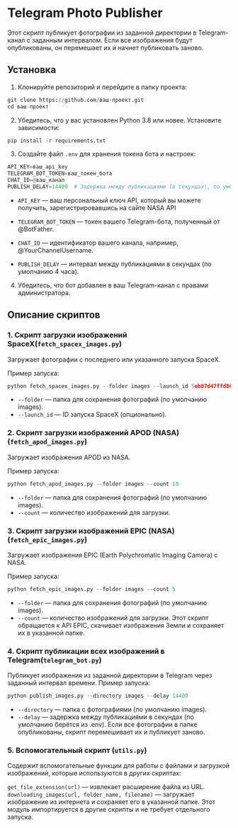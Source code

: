 # Telegram Photo Publisher
Этот скрипт публикует фотографии из заданной директории в Telegram-канал с заданным интервалом. 
Если все изображения будут опубликованы, он перемешает их и начнет публиковать заново.

## Установка
1. Клонируйте репозиторий и перейдите в папку проекта:
```python
git clone https://github.com/ваш-проект.git
cd ваш-проект
```
2. Убедитесь, что у вас установлен Python 3.8 или новее. Установите зависимости:
```python
pip install -r requirements.txt
```
3. Создайте файл `.env` для хранения токена бота и настроек:
```python
API_KEY=ваш_api_key
TELEGRAM_BOT_TOKEN=ваш_токен_бота
CHAT_ID=@ваш_канал
PUBLISH_DELAY=14400  # Задержка между публикациями (в секундах), по умолчанию 4 часа
```
* `API_KEY` — ваш персональный ключ API, который вы можете получить, зарегистрировавшись на сайте NASA API

* `TELEGRAM_BOT_TOKEN` — токен вашего Telegram-бота, полученный от @BotFather.

* `CHAT_ID` — идентификатор вашего канала, например, @YourChannelUsername.

* `PUBLISH_DELAY` — интервал между публикациями в секундах (по умолчанию 4 часа).

4. Убедитесь, что бот добавлен в ваш Telegram-канал с правами администратора.

## Описание скриптов
### 1. Скрипт загрузки изображений SpaceX(`fetch_spacex_images.py`)
Загружает фотографии с последнего или указанного запуска SpaceX.

Пример запуска:
```python
python fetch_spacex_images.py --folder images --launch_id 5eb87d47ffd86e000604b38a
```
* `--folder` — папка для сохранения фотографий (по умолчанию images).
* `--launch_id` — ID запуска SpaceX (опционально).
### 2. Скрипт загрузки изображений APOD (NASA)(`fetch_apod_images.py`)
Загружает изображения APOD из NASA.

Пример запуска:
```python
python fetch_apod_images.py --folder images --count 10
```
* `--folder` — папка для сохранения фотографий (по умолчанию images).
* `--count` — количество изображений для загрузки.

### 3. Скрипт загрузки изображений EPIC (NASA) (`fetch_epic_images.py`)
Загружает изображения EPIC (Earth Polychromatic Imaging Camera) с NASA.

Пример запуска:
```python
python fetch_epic_images.py --folder images --count 5
```
* `--folder` — папка для сохранения фотографий (по умолчанию images).
* `--count` — количество изображений для загрузки.
Этот скрипт обращается к API EPIC, скачивает изображения Земли и сохраняет их в указанной папке.
### 4. Скрипт публикации всех изображений в Telegram(`telegram_bot.py`)
Публикует изображения из заданной директории в Telegram через заданный интервал времени.
Пример запуска:
```python
python publish_images.py --directory images --delay 14400
```
* `--directory` — папка с фотографиями (по умолчанию images).
* `--delay` — задержка между публикациями в секундах (по умолчанию берётся из .env).
Если все фотографии в папке опубликованы, скрипт перемешивает их и публикует заново.

### 5. Вспомогательный скрипт (`utils.py`)

Содержит вспомогательные функции для работы с файлами и загрузкой изображений, которые используются в других скриптах:

`get_file_extension(url)` — извлекает расширение файла из URL.
`downloading_images(url, folder_name, filename)` — загружает изображение из интернета и сохраняет его в указанной папке.
Этот модуль импортируется в другие скрипты и не требует отдельного запуска.

